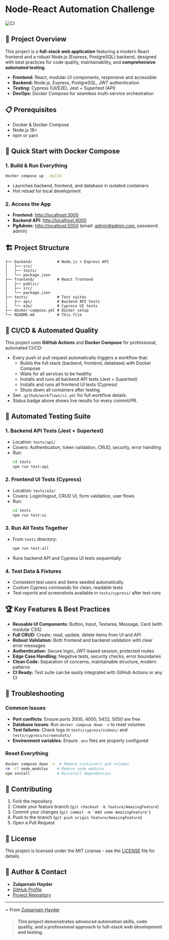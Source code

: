 # Node-React Automation Challenge

![CI](https://github.com/Zulqarnainhayder/node-react-automation-challange/actions/workflows/ci.yml/badge.svg)

## 🚀 Project Overview
This project is a **full-stack web application** featuring a modern React frontend and a robust Node.js (Express, PostgreSQL) backend, designed with best practices for code quality, maintainability, and **comprehensive automated testing**.

- **Frontend:** React, modular UI components, responsive and accessible
- **Backend:** Node.js, Express, PostgreSQL, JWT authentication
- **Testing:** Cypress (UI/E2E), Jest + Supertest (API)
- **DevOps:** Docker Compose for seamless multi-service orchestration

## 📋 Prerequisites

- Docker & Docker Compose
- Node.js 18+
- npm or yarn

## 🐳 Quick Start with Docker Compose

### 1. Build & Run Everything
```sh
docker compose up --build
```
- Launches backend, frontend, and database in isolated containers
- Hot reload for local development

### 2. Access the App
- **Frontend:** [http://localhost:3000](http://localhost:3000)
- **Backend API:** [http://localhost:4000](http://localhost:4000)
- **PgAdmin:** [http://localhost:5050](http://localhost:5050) (email: admin@admin.com, password: admin)

## 🏗️ Project Structure

```
├── backend/           # Node.js + Express API
│   ├── src/
│   ├── tests/
│   └── package.json
├── frontend/          # React frontend
│   ├── public/
│   ├── src/
│   └── package.json
├── tests/             # Test suites
│   ├── api/           # Backend API tests
│   └── e2e/           # Cypress UI tests
├── docker-compose.yml # Docker setup
└── README.md          # This file
```

## 🤖 CI/CD & Automated Quality

This project uses **GitHub Actions** and **Docker Compose** for professional, automated CI/CD:
- Every push or pull request automatically triggers a workflow that:
  - Builds the full stack (backend, frontend, database) with Docker Compose
  - Waits for all services to be healthy
  - Installs and runs all backend API tests (Jest + Supertest)
  - Installs and runs all frontend UI tests (Cypress)
  - Shuts down all containers after testing
- See `.github/workflows/ci.yml` for full workflow details.
- Status badge above shows live results for every commit/PR.

## 🧪 Automated Testing Suite

### 1. **Backend API Tests** (Jest + Supertest)
- Location: `tests/api/`
- Covers: Authentication, token validation, CRUD, security, error handling
- Run:
  ```sh
  cd tests
  npm run test:api
  ```

### 2. **Frontend UI Tests** (Cypress)
- Location: `tests/e2e/`
- Covers: Login/logout, CRUD UI, form validation, user flows
- Run:
  ```sh
  cd tests
  npm run test:ui
  ```

### 3. **Run All Tests Together**
- From `tests` directory:
  ```sh
  npm run test:all
  ```
- Runs backend API and Cypress UI tests sequentially

### 4. **Test Data & Fixtures**
- Consistent test users and items seeded automatically
- Custom Cypress commands for clean, readable tests
- Test reports and screenshots available in `tests/cypress/` after test runs

## 🏆 Key Features & Best Practices

- **Reusable UI Components:** Button, Input, Textarea, Message, Card (with modular CSS)
- **Full CRUD:** Create, read, update, delete items from UI and API
- **Robust Validation:** Both frontend and backend validation with clear error messages
- **Authentication:** Secure login, JWT-based session, protected routes
- **Edge Case Handling:** Negative tests, security checks, error boundaries
- **Clean Code:** Separation of concerns, maintainable structure, modern patterns
- **CI Ready:** Test suite can be easily integrated with GitHub Actions or any CI

## 🔧 Troubleshooting

### Common Issues
- **Port conflicts**: Ensure ports 3000, 4000, 5432, 5050 are free
- **Database issues**: Run `docker compose down -v` to reset volumes
- **Test failures**: Check logs in `tests/cypress/videos/` and `tests/cypress/screenshots/`
- **Environment variables**: Ensure `.env` files are properly configured

### Reset Everything
```sh
docker compose down -v  # Remove containers and volumes
rm -rf node_modules    # Remove node modules
npm install            # Reinstall dependencies
```

## 👥 Contributing

1. Fork the repository
2. Create your feature branch (`git checkout -b feature/AmazingFeature`)
3. Commit your changes (`git commit -m 'Add some AmazingFeature'`)
4. Push to the branch (`git push origin feature/AmazingFeature`)
5. Open a Pull Request

## 📝 License

This project is licensed under the MIT License - see the [LICENSE](LICENSE) file for details.

## 📄 Author & Contact

- **Zulqarnain Hayder**
- [GitHub Profile](https://github.com/Zulqarnainhayder)
- [Project Repository](https://github.com/Zulqarnainhayder/node-react-automation-challange)

---

⭐️ From [Zulqarnain Hayder](https://github.com/Zulqarnainhayder)

> **This project demonstrates advanced automation skills, code quality, and a professional approach to full-stack web development and testing.**